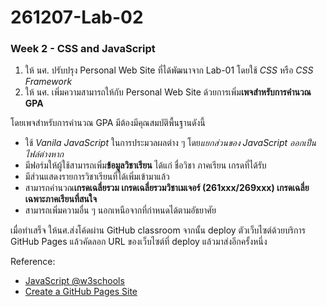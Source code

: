 # 261207-Lab-02
### Week 2 - CSS and JavaScript

1. ให้ นศ. ปรับปรุง Personal Web Site ที่ได้พัฒนาจาก Lab-01 โดยใช้ *CSS* หรือ *CSS Framework*
2. ให้ นศ. เพิ่มความสามารถให้กับ Personal Web Site ด้วยการเพิ่ม**เพจสำหรับการคำนวณ GPA**

โดยเพจสำหรับการคำนวณ GPA มีต้องมีคุณสมบัติพื้นฐานดังนี้
   - ใช้ *Vanila JavaScript* ในการประมวลผลต่าง ๆ โดย*แยกส่วนของ JavaScript ออกเป็นไฟล์ต่างหาก*
   - มีฟอร์มให้ผู้ใช้สามารถเพิ่ม**ข้อมูลวิชาเรียน** ได้แก่ ชื่อวิชา ภาคเรียน เกรดที่ได้รับ
   - มีส่วนแสดงรายการวิชาเรียนที่ได้เพิ่มเข้ามาแล้ว
   - สามารถคำนวณ**เกรดเฉลี่ยรวม เกรดเฉลี่ยรวมวิชาเมเจอร์ (261xxx/269xxx) เกรดเฉลี่ยเฉพาะภาคเรียนที่สนใจ**
   - สามารถเพิ่มความอื่น ๆ นอกเหนือจากที่กำหนดได้ตามอัธยาศัย

เมื่อทำเสร็จ ให้นศ.ส่งโค้ดผ่าน GitHub classroom จากนั้น deploy ตัวเว็บไซต์ด้วยบริการ GitHub Pages แล้วคัดลอก URL ของเว็บไซต์ที่ deploy แล้วมาส่งอีกครั้งหนึ่ง

Reference:

- [JavaScript @w3schools](https://www.w3schools.com/js/DEFAULT.asp)
- [Create a GitHub Pages Site](https://docs.github.com/en/free-pro-team@latest/github/working-with-github-pages/creating-a-github-pages-site)
